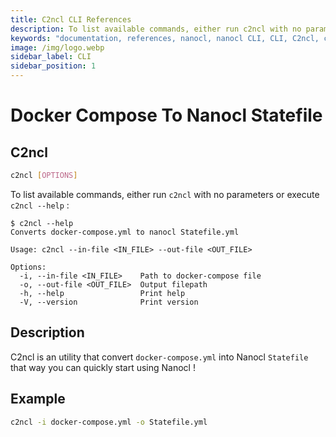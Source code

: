 ```yaml
---
title: C2ncl CLI References
description: To list available commands, either run c2ncl with no parameters or execute c2ncl --help
keywords: "documentation, references, nanocl, nanocl CLI, CLI, C2ncl, convert docker compose to nanocl, docker compose, statefile"
image: /img/logo.webp
sidebar_label: CLI
sidebar_position: 1
---
```


# Docker Compose To Nanocl Statefile

## C2ncl

```sh
c2ncl [OPTIONS]
```

To list available commands, either run `c2ncl` with no parameters or execute `c2ncl --help` :

```console
$ c2ncl --help
Converts docker-compose.yml to nanocl Statefile.yml

Usage: c2ncl --in-file <IN_FILE> --out-file <OUT_FILE>

Options:
  -i, --in-file <IN_FILE>    Path to docker-compose file
  -o, --out-file <OUT_FILE>  Output filepath
  -h, --help                 Print help
  -V, --version              Print version
```

## Description

C2ncl is an utility that convert `docker-compose.yml` into Nanocl `Statefile` that way you can quickly start using Nanocl !


## Example

```sh
c2ncl -i docker-compose.yml -o Statefile.yml
```
